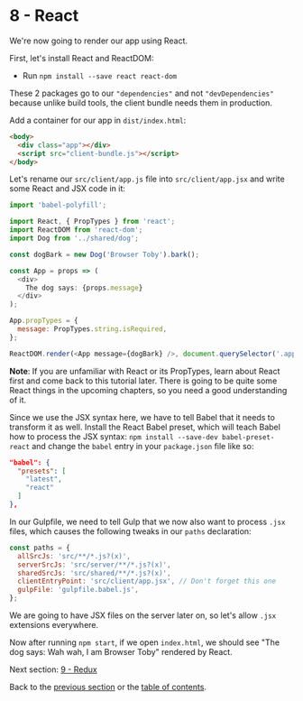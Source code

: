 # 8 - React

We're now going to render our app using React.

First, let's install React and ReactDOM:

- Run `npm install --save react react-dom`

These 2 packages go to our `"dependencies"` and not `"devDependencies"` because unlike build tools, the client bundle needs them in production.

Add a container for our app in `dist/index.html`:

```html
<body>
  <div class="app"></div>
  <script src="client-bundle.js"></script>
</body>
```

Let's rename our `src/client/app.js` file into `src/client/app.jsx` and write some React and JSX code in it:

```javascript
import 'babel-polyfill';

import React, { PropTypes } from 'react';
import ReactDOM from 'react-dom';
import Dog from '../shared/dog';

const dogBark = new Dog('Browser Toby').bark();

const App = props => (
  <div>
    The dog says: {props.message}
  </div>
);

App.propTypes = {
  message: PropTypes.string.isRequired,
};

ReactDOM.render(<App message={dogBark} />, document.querySelector('.app'));
```

**Note**: If you are unfamiliar with React or its PropTypes, learn about React first and come back to this tutorial later. There is going to be quite some React things in the upcoming chapters, so you need a good understanding of it.

Since we use the JSX syntax here, we have to tell Babel that it needs to transform it as well.
Install the React Babel preset, which will teach Babel how to process the JSX syntax:
`npm install --save-dev babel-preset-react` and change the `babel` entry in your `package.json` file like so:

```json
"babel": {
  "presets": [
    "latest",
    "react"
  ]
},
```

In our Gulpfile, we need to tell Gulp that we now also want to process `.jsx` files, which causes the following tweaks in our `paths` declaration:

```javascript
const paths = {
  allSrcJs: 'src/**/*.js?(x)',
  serverSrcJs: 'src/server/**/*.js?(x)',
  sharedSrcJs: 'src/shared/**/*.js?(x)',
  clientEntryPoint: 'src/client/app.jsx', // Don't forget this one
  gulpFile: 'gulpfile.babel.js',
};
```

We are going to have JSX files on the server later on, so let's allow `.jsx` extensions everywhere.

Now after running `npm start`, if we open `index.html`, we should see "The dog says: Wah wah, I am Browser Toby" rendered by React.


Next section: [9 - Redux](/tutorial/9-redux)

Back to the [previous section](/tutorial/7-client-webpack) or the [table of contents](https://github.com/verekia/js-stack-from-scratch).
